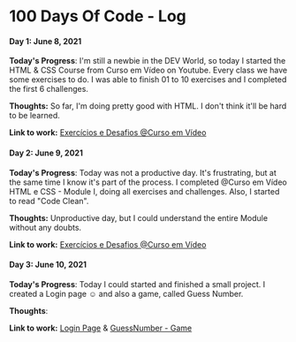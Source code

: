 # 100 Days Of Code - Log

#### Day 1: June 8, 2021

**Today's Progress**: I'm still a newbie in the DEV World, so today I started the HTML & CSS Course from Curso em Vídeo on Youtube. Every class we have some exercises to do. I was able to finish 01 to 10 exercises and I completed the first 6 challenges.

**Thoughts:** So far, I'm doing pretty good with HTML. I don't think it'll be hard to be learned.

**Link to work:** [Exercícios e Desafios @Curso em Vídeo](https://github.com/fabrinanunes/curso-em-video-html-css)


#### Day 2: June 9, 2021

**Today's Progress**: Today was not a productive day. It's frustrating, but at the same time I know it's part of the process. I completed @Curso em Vídeo HTML e CSS - Module I, doing all exercises and challenges. 
Also, I started to read "Code Clean".

**Thoughts:** Unproductive day, but I could understand the entire Module without any doubts. 

**Link to work:** [Exercícios e Desafios @Curso em Vídeo](https://github.com/fabrinanunes/curso-em-video-html-css)

#### Day 3: June 10, 2021

**Today's Progress**: Today I could started and finished a small project. I created a Login page ☺️ and also a game, called Guess Number.

**Thoughts**: 

**Link to work:** [Login Page](https://github.com/fabrinanunes/login) & [GuessNumber - Game](https://github.com/fabrinanunes/guess-number-game)
